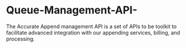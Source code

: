 # Queue-Management-API-
The Accurate Append management API is a set of APIs to be toolkit to facilitate advanced integration with our appending services, billing, and processing.
